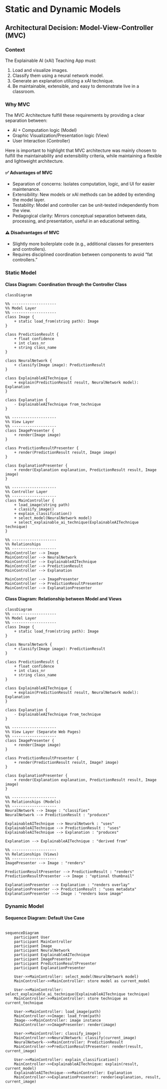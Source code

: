 # Static and Dynamic Models

## Architectural Decision: Model-View-Controller (MVC)

### Context

The Explainable AI (xAI) Teaching App must:

1. Load and visualize images.
2. Classify them using a neural network model.
3. Generate an explanation utilizing a xAI technique.
4. Be maintainable, extensible, and easy to demonstrate live in a classroom.

### Why MVC

The MVC Architecture fulfill these requirements by providing a clear separation between:

- AI + Computation logic (Model)
- Graphic Visualization/Presentation logic (View)
- User Interaction (Controller)

Here is important to highlight that MVC architecture was mainly chosen to fulfill the maintainability and extensibility criteria, while maintaining a flexible and lightweight architecture.

#### ✅ Advantages of MVC

- Separation of concerns: Isolates computation, logic, and UI for easier maintenance.
- Extensibility: New models or xAI methods can be added by extending the model layer.
- Testability: Model and controller can be unit-tested independently from the view.
- Pedagogical clarity: Mirrors conceptual separation between data, processing, and presentation, useful in an educational setting.

#### ⚠️ Disadvantages of MVC

- Slightly more boilerplate code (e.g., additional classes for presenters and controllers).
- Requires disciplined coordination between components to avoid “fat controllers.”

### Static Model

#### Class Diagram: Coordination through the Controller Class

```mermaid
classDiagram

%% --------------------
%% Model Layer
%% --------------------
class Image {
    + static load_from(string path): Image
}

class PredictionResult {
    + float confidence
    + int class_nr
    + string class_name
}

class NeuralNetwork {
    + classify(Image image): PredictionResult
}

class ExplainableAITechnique {
    + explain(PredictionResult result, NeuralNetwork model): Explanation
}

class Explanation {
    - ExplainableAITechnique from_technique
}

%% --------------------
%% View Layer
%% --------------------
class ImagePresenter {
    + render(Image image)
}

class PredictionResultPresenter {
    + render(PredictionResult result, Image image)
}

class ExplanationPresenter {
    + render(Explanation explanation, PredictionResult result, Image image)
}

%% --------------------
%% Controller Layer
%% --------------------
class MainController {
    + load_image(string path)
    + classify_image()
    + explain_classification()
    + select_model(NeuralNetwork model)
    + select_explainable_ai_technique(ExplainableAITechnique technique)
}

%% --------------------
%% Relationships
%% --------------------
MainController --> Image
MainController --> NeuralNetwork
MainController --> ExplainableAITechnique
MainController --> PredictionResult
MainController --> Explanation

MainController --> ImagePresenter
MainController --> PredictionResultPresenter
MainController --> ExplanationPresenter

```

#### Class Diagram: Relationship between Model and Views

```mermaid
classDiagram
%% --------------------
%% Model Layer
%% --------------------
class Image {
    + static load_from(string path): Image
}

class NeuralNetwork {
    + classify(Image image): PredictionResult
}

class PredictionResult {
    + float confidence
    + int class_nr
    + string class_name
}

class ExplainableAITechnique {
    + explain(PredictionResult result, NeuralNetwork model): Explanation
}

class Explanation {
    - ExplainableAITechnique from_technique
}

%% --------------------
%% View Layer (Separate Web Pages)
%% --------------------
class ImagePresenter {
    + render(Image image)
}

class PredictionResultPresenter {
    + render(PredictionResult result, Image? image)
}

class ExplanationPresenter {
    + render(Explanation explanation, PredictionResult result, Image image)
}

%% --------------------
%% Relationships (Models)
%% --------------------
NeuralNetwork --> Image : "classifies"
NeuralNetwork --> PredictionResult : "produces"

ExplainableAITechnique --> NeuralNetwork : "uses"
ExplainableAITechnique --> PredictionResult : "uses"
ExplainableAITechnique --> Explanation : "produces"

Explanation --> ExplainableAITechnique : "derived from"

%% --------------------
%% Relationships (Views)
%% --------------------
ImagePresenter --> Image : "renders"

PredictionResultPresenter --> PredictionResult : "renders"
PredictionResultPresenter --> Image : "optional thumbnail"

ExplanationPresenter --> Explanation : "renders overlay"
ExplanationPresenter --> PredictionResult : "uses metadata"
ExplanationPresenter --> Image : "renders base image"

```

### Dynamic Model

#### Sequence Diagram: Default Use Case

```mermaid

sequenceDiagram
    participant User
    participant MainController
    participant Image
    participant NeuralNetwork
    participant ExplainableAITechnique
    participant ImagePresenter
    participant PredictionResultPresenter
    participant ExplanationPresenter

    User->>MainController: select_model(NeuralNetwork model)
    MainController->>MainController: store model as current_model

    User->>MainController: select_explainable_ai_technique(ExplainableAITechnique technique)
    MainController->>MainController: store technique as current_technique

    User->>MainController: load_image(path)
    MainController->>Image: load_from(path)
    Image-->>MainController: image instance
    MainController->>ImagePresenter: render(image)

    User->>MainController: classify_image()
    MainController->>NeuralNetwork: classify(current_image)
    NeuralNetwork-->>MainController: PredictionResult
    MainController->>PredictionResultPresenter: render(result, current_image)

    User->>MainController: explain_classification()
    MainController->>ExplainableAITechnique: explain(result, current_model)
    ExplainableAITechnique-->>MainController: Explanation
    MainController->>ExplanationPresenter: render(explanation, result, current_image)
```
